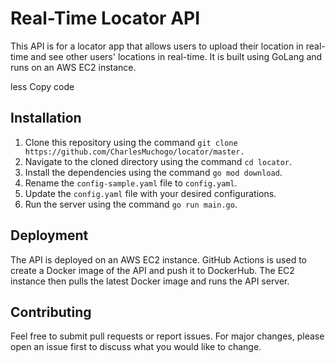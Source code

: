 
<!DOCTYPE html>
<html lang="en">
<head>
	<meta charset="UTF-8">
	<title>Real-Time Locator API</title>
</head>
<body>
	<h1>Real-Time Locator API</h1>
	<p>This API is for a locator app that allows users to upload their location in real-time and see other users' locations in real-time. It is built using GoLang and runs on an AWS EC2 instance.</p>
less
Copy code
<h2>Installation</h2>
<ol>
	<li>Clone this repository using the command <code>git clone https://github.com/CharlesMuchogo/locator/master.</code></li>
	<li>Navigate to the cloned directory using the command <code>cd locator</code>.</li>
	<li>Install the dependencies using the command <code>go mod download</code>.</li>
	<li>Rename the <code>config-sample.yaml</code> file to <code>config.yaml</code>.</li>
	<li>Update the <code>config.yaml</code> file with your desired configurations.</li>
	<li>Run the server using the command <code>go run main.go</code>.</li>
</ol>



<h2>Deployment</h2>
<p>The API is deployed on an AWS EC2 instance. GitHub Actions is used to create a Docker image of the API and push it to DockerHub. The EC2 instance then pulls the latest Docker image and runs the API server.</p>

<h2>Contributing</h2>
<p>Feel free to submit pull requests or report issues. For major changes, please open an issue first to discuss what you would like to change.</p>

</body>
</html>

